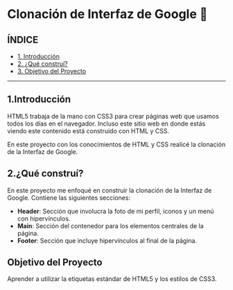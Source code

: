 # Clonación de Interfaz de Google 🤪

## ÍNDICE

* [1. Introducción](https://github.com/jessica815/My_Portfolio/blob/main/Academic%20Training/Google%20Interface/README.md#1introducci%C3%B3n)
* [2. ¿Qué construí?](https://github.com/jessica815/My_Portfolio/blob/main/Academic%20Training/Google%20Interface/README.md#2qu%C3%A9-constru%C3%AD)
* [3. Objetivo del Proyecto](https://github.com/jessica815/My_Portfolio/blob/main/Academic%20Training/Google%20Interface/README.md#objetivo-del-proyecto)

****
## 1.Introducción
HTML5 trabaja de la mano con CSS3 para crear páginas web que usamos todos los días en el navegador. Incluso este sitio web en donde estás viendo este contenido está construido con HTML y CSS.

En este proyecto con los conocimientos de HTML y CSS realicé la clonación de la Interfaz de Google.

## 2.¿Qué construí?
En este proyecto me enfoqué en construir la clonación de la Interfaz de Google. Contiene las siguientes secciones:

* **Header**: Sección que involucra la foto de mi perfil, iconos y un menú con hipervínculos.
* **Main**: Sección del contenedor para los elementos centrales de la página.
* **Footer**: Sección que incluye hipervínculos al final de la página.

## Objetivo del Proyecto
Aprender a utilizar la etiquetas estándar de HTML5 y los estilos de CSS3.

